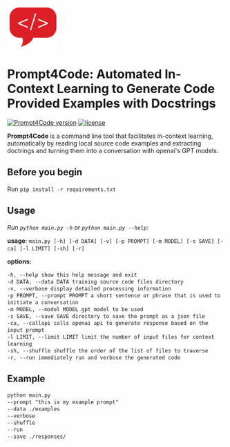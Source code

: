 <p center="left">
  <img alt="Prompt4Code logo" height="100" src="./dialog.png">
</p>

# Prompt4Code: Automated In-Context Learning to Generate Code Provided Examples with Docstrings

[![Prompt4Code version](https://img.shields.io/badge/Prompt4Code-v0.1.0-blue)](#)
[![license](https://img.shields.io/badge/license-MIT-green)](#)

**Prompt4Code** is a command line tool that facilitates in-context learning, automatically by reading local source code examples and extracting doctrings and turning them into a conversation with openai's GPT models.

## Before you begin

Run `pip install -r requirements.txt`

## Usage

_Run `python main.py -h` or `python main.py --help`:_

**usage**: `main.py [-h] [-d DATA] [-v] [-p PROMPT] [-m MODEL] [-s SAVE] [-ca] [-l LIMIT] [-sh] [-r]`

**options:**

```
-h, --help show this help message and exit
-d DATA, --data DATA training source code files directory
-v, --verbose display detailed processing information
-p PROMPT, --prompt PROMPT a short sentence or phrase that is used to initiate a conversation
-m MODEL, --model MODEL gpt model to be used
-s SAVE, --save SAVE directory to save the prompt as a json file
-ca, --callapi calls openai api to generate response based on the input prompt
-l LIMIT, --limit LIMIT limit the number of input files for context learning
-sh, --shuffle shuffle the order of the list of files to traverse
-r, --run immediately run and verbose the generated code
```

## Example

```
python main.py
--prompt "this is my example prompt"
--data ./examples
--verbose
--shuffle
--run
--save ./responses/
```
